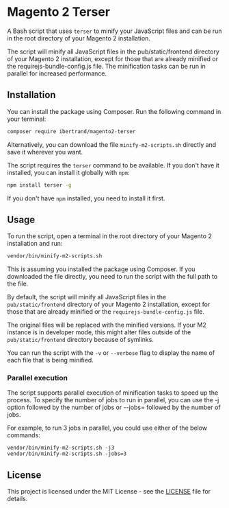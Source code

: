 # Magento 2 Terser

A Bash script that uses `terser` to minify your JavaScript files and can be run in the root directory of your Magento 2 installation.

The script will minify all JavaScript files in the pub/static/frontend directory of your Magento 2 installation, except for those that are already minified or the requirejs-bundle-config.js file.
The minification tasks can be run in parallel for increased performance.

## Installation

You can install the package using Composer. Run the following command in your terminal:
```bash
composer require ibertrand/magento2-terser
```
Alternatively, you can download the file `minify-m2-scripts.sh` directly and save it wherever you want.

The script requires the `terser` command to be available. If you don't have it installed, you can install it globally with `npm`:

```bash
npm install terser -g
```

If you don't have `npm` installed, you need to install it first.

## Usage

To run the script, open a terminal in the root directory of your Magento 2 installation and run:

```bash
vendor/bin/minify-m2-scripts.sh
```
This is assuming you installed the package using Composer. If you downloaded the file directly, you need to run the script with the full path to the file.

By default, the script will minify all JavaScript files in the `pub/static/frontend` directory of your Magento 2 installation, except for those that are already minified or the `requirejs-bundle-config.js` file.

The original files will be replaced with the minified versions. If your M2 instance is in developer mode, this might alter files outside of the `pub/static/frontend` directory because of symlinks.

You can run the script with the `-v` or `--verbose` flag to display the name of each file that is being minified.

### Parallel execution
The script supports parallel execution of minification tasks to speed up the process. To specify the number of jobs to run in parallel, you can use the -j option followed by the number of jobs or --jobs= followed by the number of jobs.

For example, to run 3 jobs in parallel, you could use either of the below commands:
```
vendor/bin/minify-m2-scripts.sh -j3
vendor/bin/minify-m2-scripts.sh -jobs=3
```

## License

This project is licensed under the MIT License - see the [LICENSE](LICENSE) file for details.
